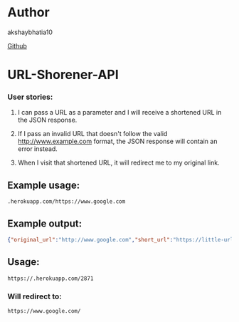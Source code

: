 # Author
akshaybhatia10 


[Github](https://github.com/akshaybhatia10) 

# URL-Shorener-API

### User stories:
1. I can pass a URL as a parameter and I will receive a shortened URL in the JSON response.

2. If I pass an invalid URL that doesn't follow the valid http://www.example.com format, the JSON response will contain an error instead.

3. When I visit that shortened URL, it will redirect me to my original link.


## Example usage:

```url
.herokuapp.com/https://www.google.com
```

## Example output:

```json
{"original_url":"http://www.google.com","short_url":"https://little-url.herokuapp.com/8170"}

```
## Usage:

```
https://.herokuapp.com/2871
```

### Will redirect to:

```
https://www.google.com/
```
